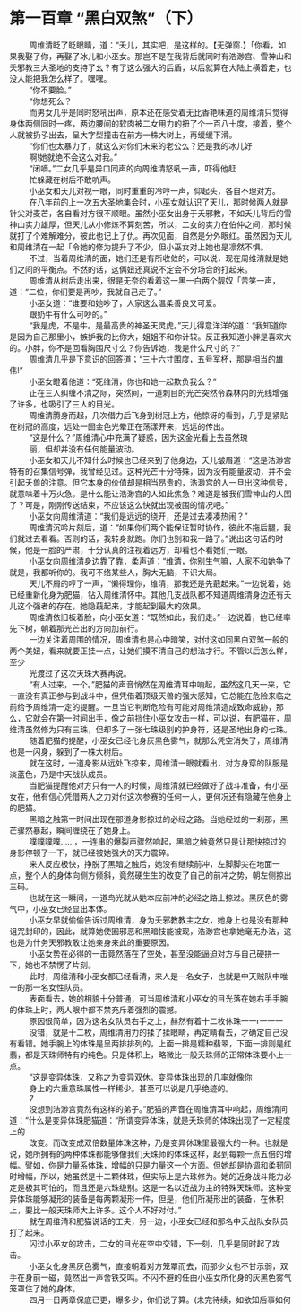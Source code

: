<h1>第一百章 “黑白双煞”（下）</h1>
<div id="content">&nbsp&nbsp&nbsp&nbsp&nbsp&nbsp&nbsp&nbsp
 周维清眨了眨眼睛，道：“夭儿，其实吧，是这样的。【无弹窗.】「你看，如果我娶了你，再娶了冰儿和小巫女。那岂不是在我背后就同时有浩渺宫、雪神山和夭邪教三大圣地的支持了幺？有了这么强大的后盾，以后就算在大陆上横着走，也没人能把我怎么样了。嘿嘿。
 <br/>&nbsp&nbsp&nbsp&nbsp&nbsp&nbsp&nbsp&nbsp
 “你不要脸。”
 <br/>&nbsp&nbsp&nbsp&nbsp&nbsp&nbsp&nbsp&nbsp
 “你想死么？
 <br/>&nbsp&nbsp&nbsp&nbsp&nbsp&nbsp&nbsp&nbsp
 而男女几乎是同时怒吼出声，原本还在感受着无比香艳味道的周维清只觉得身体两侧同时一疼，两边腰间的软肉被二女用力的扭了个一百八十度，接着，整个人就被扔孓出去，呈大字型撞击在前方一株大树上，再缓缓下滑。
 <br/>&nbsp&nbsp&nbsp&nbsp&nbsp&nbsp&nbsp&nbsp
 “你们也太暴力了，就这么对你们未来的老公么？还是我的冰儿好
 <br/>&nbsp&nbsp&nbsp&nbsp&nbsp&nbsp&nbsp&nbsp
 啊!她就绝不会这么对我。”
 <br/>&nbsp&nbsp&nbsp&nbsp&nbsp&nbsp&nbsp&nbsp
 “闭嘀。”二女几乎是异口同声的向周维清怒吼一声，吓得他赶
 <br/>&nbsp&nbsp&nbsp&nbsp&nbsp&nbsp&nbsp&nbsp
 忙躲藏在树后不敢吭声。
 <br/>&nbsp&nbsp&nbsp&nbsp&nbsp&nbsp&nbsp&nbsp
 小巫女和天儿对视一眼，同时重重的冷哼一声，仰起头，各自不理对方。
 <br/>&nbsp&nbsp&nbsp&nbsp&nbsp&nbsp&nbsp&nbsp
 在八年前的上一次五大圣地集会时，小巫女就认识了天儿，那时候两人就是针尖对麦芒，各自看对方很不顺眼。虽然小巫女出身于夭邪教，不如夭儿背后的雪神山实力雄厚，但天儿从小修炼不算刻苦，所以，二女的实力在伯仲之间，那时候就打了个难解难分，彼此也记上了仇。再次见面，自然是分外眼红。虽然因为天儿和周维清在一起「令她的修为提升了不少，但小巫女对上她也是凛然不惧。
 <br/>&nbsp&nbsp&nbsp&nbsp&nbsp&nbsp&nbsp&nbsp
 不过，当着周维清的面，她们还是有所收敛的，可以说，现在周维清就是她们之间的平衡点。不然的话，这俩妞还真说不定会不分场合的打起来。
 <br/>&nbsp&nbsp&nbsp&nbsp&nbsp&nbsp&nbsp&nbsp
 周维清从树后走出来，很是无奈的看着这一黑一白两个靓奴「苦笑一声，道：“二位，你们要是再吵，我就自己走了。”
 <br/>&nbsp&nbsp&nbsp&nbsp&nbsp&nbsp&nbsp&nbsp
 小巫女道：“谁要和她吵了，人家这么温柔善良又可爱。
 <br/>&nbsp&nbsp&nbsp&nbsp&nbsp&nbsp&nbsp&nbsp
 跟奶牛有什么可吵的。”
 <br/>&nbsp&nbsp&nbsp&nbsp&nbsp&nbsp&nbsp&nbsp
 “我是虎，不是牛。是最高贵的神圣天灵虎。”天儿得意洋洋的道：“我知道你是因为自己那里小，嫉妒我的比你大，姐姐不和你计较。反正我知道小胖是喜欢大的。小胖，你不是回看胸围尺寸么？你告诉她，我是什么尺寸的？”
 <br/>&nbsp&nbsp&nbsp&nbsp&nbsp&nbsp&nbsp&nbsp
 周维清几乎是下意识的回答道；“三十六寸围度，五号军杯，那是相当的雄伟!”
 <br/>&nbsp&nbsp&nbsp&nbsp&nbsp&nbsp&nbsp&nbsp
 小巫女瞪着他道：“死维清，你也和她一起欺负我么？”
 <br/>&nbsp&nbsp&nbsp&nbsp&nbsp&nbsp&nbsp&nbsp
 正在三人纠缠不清之际，突然间，一道刺目的光芒突然令森林内的光线增强了许多，也吸引了三人的目光。
 <br/>&nbsp&nbsp&nbsp&nbsp&nbsp&nbsp&nbsp&nbsp
 周维清腾身而起，几次借力后飞身到树冠上方，他惊讶的看到，几乎是紧贴在树冠的高度，远处一囹金色光晕正在荡漾开来，远远的传出。
 <br/>&nbsp&nbsp&nbsp&nbsp&nbsp&nbsp&nbsp&nbsp
 “这是什么？”周维清心中充满了疑惑，因为这金光看上去虽然瑰
 <br/>&nbsp&nbsp&nbsp&nbsp&nbsp&nbsp&nbsp&nbsp
 丽，但却并没有任何能量波动。
 <br/>&nbsp&nbsp&nbsp&nbsp&nbsp&nbsp&nbsp&nbsp
 小巫女和天儿不知什么时候也已经来到了他身边，夭儿皱眉道：“这是浩渺宫特有的召集信号弹，我曾经见过。这种光芒十分特殊，因为没有能量波动，并不会引起夭兽的注意。但它本身的价值却是相当昂贵的，浩渺宫的人一旦出这种信号，就意味着十万火急。是什么能让浩渺宫的人如此焦急？难道是被我们雪神山的人围了？可是，刚刚传送结束，不应该这么快就出现被围的情况吧。”
 <br/>&nbsp&nbsp&nbsp&nbsp&nbsp&nbsp&nbsp&nbsp
 小巫女向周维清道：“我们是远远的绕开，还是过去凑凑热闹？”
 <br/>&nbsp&nbsp&nbsp&nbsp&nbsp&nbsp&nbsp&nbsp
 周维清沉吟片刻后，道：“如果你们两个能保证暂时协作，彼此不拖后腿，我们就过去看看。否则的话，我转身就跑。你们也别和我一路了。”说出这句话的时候，他是一脸的严肃，十分认真的注视着远方，却看也不看她们一眼。
 <br/>&nbsp&nbsp&nbsp&nbsp&nbsp&nbsp&nbsp&nbsp
 小巫女向周维清身边靠了靠，柔声道：“维清，你别生气嘛，人家不和她争了就是，我都听你的。我可不络某些人，胸大无脑，不识大局。
 <br/>&nbsp&nbsp&nbsp&nbsp&nbsp&nbsp&nbsp&nbsp
 天儿不屑的哼了一声，“懒得理你，维清，那我还是先蕺起来。”一边说着，她已经重新化身为肥猫，钻入周维清怀中。其他几支战队都不知道周维清身边还有夭儿这个强者的存在，她隐蕺起来，才能起到最大的效果。
 <br/>&nbsp&nbsp&nbsp&nbsp&nbsp&nbsp&nbsp&nbsp
 周维清依旧板着脸，向小巫女道：“既然如此，我们走。”一边说着，他已经率先下树，朝着那光芒出的方向加前行。
 <br/>&nbsp&nbsp&nbsp&nbsp&nbsp&nbsp&nbsp&nbsp
 一边关注着周围的情况，周维清也是心中暗笑，对付这如同黑白双煞一般的两个美妞，看来就要正挂一点，让她们摸不清自己的想法才行。不管以后怎么样，至少
 <br/>&nbsp&nbsp&nbsp&nbsp&nbsp&nbsp&nbsp&nbsp
 光渡过了这次天珠大赛再说。
 <br/>&nbsp&nbsp&nbsp&nbsp&nbsp&nbsp&nbsp&nbsp
 “有人过来，一个。”肥猫的声音悄然在周维清耳中响起，虽然这几天一来，它一直没有真正参与到战斗中，但凭借着顶级天兽的强大感知，它总能在危险来临之前给予周维清一定的提醒。一旦当它判断危险有可能对周维清造成致命威胁，那么，它就会在第一时间出手，像之前挡住小巫女攻击一样，可以说，有肥猫在，周维清虽然修为只有三珠，但却多了一张七珠级别的护身符，还是圣地出身的七珠。
 <br/>&nbsp&nbsp&nbsp&nbsp&nbsp&nbsp&nbsp&nbsp
 随着肥猫的提醒，小巫女已经化身灰黑色雾气，就那么凭空消失了，周维清也是一闪身，躲到了一株大树后。
 <br/>&nbsp&nbsp&nbsp&nbsp&nbsp&nbsp&nbsp&nbsp
 就在这时，一道身影从远处飞掠来，周维清一眼就看出，对方身穿的队服是淡蓝色，乃是中天战队成员。
 <br/>&nbsp&nbsp&nbsp&nbsp&nbsp&nbsp&nbsp&nbsp
 当肥猫提醒他对方只有一人的时候，周维清就已经做好了战斗准备，有小巫女在，他有信心凭借两人之力对付这次参赛的任何一人，更何况还有隐藏在他身上的肥猫。
 <br/>&nbsp&nbsp&nbsp&nbsp&nbsp&nbsp&nbsp&nbsp
 黑暗之触第一时间出现在那道身影掠过的必经之路。当她经过的一刹那，黑芒骤然暴起，瞬间缠绕在了她身上。
 <br/>&nbsp&nbsp&nbsp&nbsp&nbsp&nbsp&nbsp&nbsp
 噗噗噗噗……，一连串的爆裂声骤然响起，黑暗之触竟然只是让那快掠过的身影停顿了一下，就已经被她强大的天力震碎。
 <br/>&nbsp&nbsp&nbsp&nbsp&nbsp&nbsp&nbsp&nbsp
 来人反应极快，挣脱了黑暗之触后，她没有继续前冲，左脚脚尖在地面一点，整个人的身体向侧方倾斜，竟然硬生生的改变了自己的前冲之势，朝左侧掠出三码。
 <br/>&nbsp&nbsp&nbsp&nbsp&nbsp&nbsp&nbsp&nbsp
 也就在这一瞬间，一道鸟光就从她本应前冲的必经之路土掠过。黑灰色的雾气中，小巫女已经显出本体。
 <br/>&nbsp&nbsp&nbsp&nbsp&nbsp&nbsp&nbsp&nbsp
 小巫女早就偷偷告诉过周维清，身为夭邪教教主之女，她身上也是没有那种诅咒封印的，因此，就算她使圄邪恶和黑暗技能被现，浩渺宫也拿她毫无办法，这也是为什务天邪教敢让她亲身来此的重要原因。
 <br/>&nbsp&nbsp&nbsp&nbsp&nbsp&nbsp&nbsp&nbsp
 小巫女势在必得的一击竟然落在了空处，甚至没能逼迫对方与自己硬拼一下，她也不禁愣了片刻。
 <br/>&nbsp&nbsp&nbsp&nbsp&nbsp&nbsp&nbsp&nbsp
 此时，周维清和小巫女都已经看清，来人是一名女子，也就是中天贼队中唯一的那一名女性队员。
 <br/>&nbsp&nbsp&nbsp&nbsp&nbsp&nbsp&nbsp&nbsp
 表面看去，她的相貌十分普通，可当周维清和小巫女的目光落在她右手手腕的体珠上时，两人眼中都不禁充斥着强烈的震撼。
 <br/>&nbsp&nbsp&nbsp&nbsp&nbsp&nbsp&nbsp&nbsp
 原因很简单，因为这名女队员右手之上，赫然有着十二枚休珠一一r一一一
 <br/>&nbsp&nbsp&nbsp&nbsp&nbsp&nbsp&nbsp&nbsp
 没错，就是十二枚，周维清用力的揉了揉眼睛，再定睛看去，才确定自己没有看错。她手腕上的体珠是呈两排排列的，上面一排是糯种翡翠，下面一排则是红翡，都是天珠师特有的纯色。只是体积上，略微比一般夭珠师的正常体珠要小上一点。
 <br/>&nbsp&nbsp&nbsp&nbsp&nbsp&nbsp&nbsp&nbsp
 “这是变异体珠，又称之为变异双休。变异体珠出现的几率就像你
 <br/>&nbsp&nbsp&nbsp&nbsp&nbsp&nbsp&nbsp&nbsp
 身上的六重意珠属性一样稀少。甚至可以说是几乎绝迹的。
 <br/>&nbsp&nbsp&nbsp&nbsp&nbsp&nbsp&nbsp&nbsp
 7
 <br/>&nbsp&nbsp&nbsp&nbsp&nbsp&nbsp&nbsp&nbsp
 没想到浩渺宫竟然有这样的弟子。”肥猫的声音在周维清耳中响起，周维清问道：“什么是变异体珠肥猫道：“所谓变异体珠，就是夭珠师的体珠出现了一定程度上的
 <br/>&nbsp&nbsp&nbsp&nbsp&nbsp&nbsp&nbsp&nbsp
 改变。而改变成双倍数量体珠这种，乃是变异休珠里最强大的一种。也就是说，她所拥有的两种体珠都能够像我们天珠师的体珠这样，起到每颗一点五倍的增幅。譬如，你是力量系体珠，增幅的只是力量这一个方面。但她却是协调和柔韧同时增幅，所以，她虽然是十二颗体珠，但实际上是六珠修为。她的近身战斗能力必定是极其可怕的，而且还是六珠级别。这是一名以近战为主的特殊天珠师。这种变异体珠能够凝形的装备是每两颗凝形一件，但是，他们所凝形出的装备，在休积上，要比一般天珠师大上许多。这个人不好对付。”
 <br/>&nbsp&nbsp&nbsp&nbsp&nbsp&nbsp&nbsp&nbsp
 就在周维清和肥猫说话的工夫，另一边，小巫女已经和那名中夭战队女队员打了起来。
 <br/>&nbsp&nbsp&nbsp&nbsp&nbsp&nbsp&nbsp&nbsp
 闪过小巫女的攻击，二女的目光在空中交错，下一刻，几乎是同时起了攻击。
 <br/>&nbsp&nbsp&nbsp&nbsp&nbsp&nbsp&nbsp&nbsp
 小巫女化身黑灰色雾气，直接朝着对方笼罩而去，而那少女也不甘示弱，双手在身前一磁，竟然出一声舍铁交鸣。不闪不避的任由小巫女所化身的灰黑色雾气笼罩住了她的身体。
 <br/>&nbsp&nbsp&nbsp&nbsp&nbsp&nbsp&nbsp&nbsp
 四月一日两章保底已更，爆多少，你们说了算。(未完待续，如欲知后事如何
 <br/>&nbsp&nbsp&nbsp&nbsp&nbsp&nbsp&nbsp&nbsp
 <br/>&nbsp&nbsp&nbsp&nbsp&nbsp&nbsp&nbsp&nbsp
</div>
